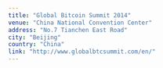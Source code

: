 ```yaml
---
title: "Global Bitcoin Summit 2014"
venue: "China National Convention Center"
address: "No.7 Tianchen East Road"
city: "Beijing"
country: "China"
link: "http://www.globalbtcsummit.com/en/"
---
```

